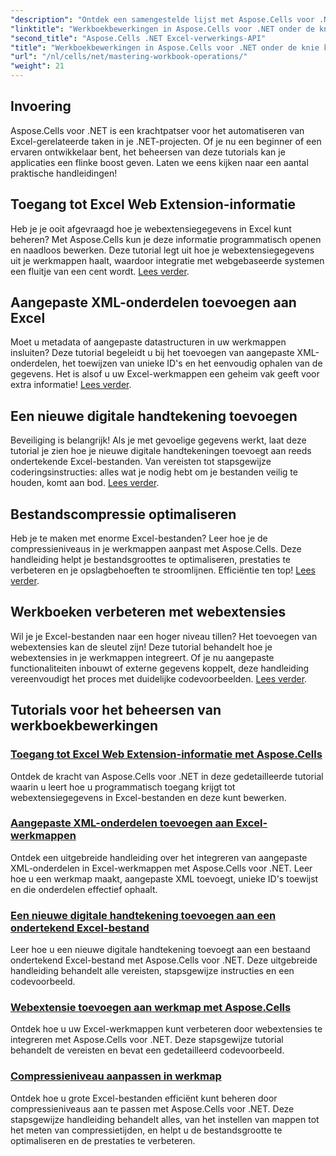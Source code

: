 ```yaml
---
"description": "Ontdek een samengestelde lijst met Aspose.Cells voor .NET-zelfstudies, waaronder handleidingen over het openen van webextensiegegevens, het toevoegen van digitale handtekeningen en het aanpassen van compressieniveaus."
"linktitle": "Werkboekbewerkingen in Aspose.Cells voor .NET onder de knie krijgen"
"second_title": "Aspose.Cells .NET Excel-verwerkings-API"
"title": "Werkboekbewerkingen in Aspose.Cells voor .NET onder de knie krijgen"
"url": "/nl/cells/net/mastering-workbook-operations/"
"weight": 21
---
```


## Invoering

Aspose.Cells voor .NET is een krachtpatser voor het automatiseren van Excel-gerelateerde taken in je .NET-projecten. Of je nu een beginner of een ervaren ontwikkelaar bent, het beheersen van deze tutorials kan je applicaties een flinke boost geven. Laten we eens kijken naar een aantal praktische handleidingen!  

## Toegang tot Excel Web Extension-informatie  

Heb je je ooit afgevraagd hoe je webextensiegegevens in Excel kunt beheren? Met Aspose.Cells kun je deze informatie programmatisch openen en naadloos bewerken. Deze tutorial legt uit hoe je webextensiegegevens uit je werkmappen haalt, waardoor integratie met webgebaseerde systemen een fluitje van een cent wordt. [Lees verder](./accessing-excel-web-extension-information/).  

## Aangepaste XML-onderdelen toevoegen aan Excel  

Moet u metadata of aangepaste datastructuren in uw werkmappen insluiten? Deze tutorial begeleidt u bij het toevoegen van aangepaste XML-onderdelen, het toewijzen van unieke ID's en het eenvoudig ophalen van de gegevens. Het is alsof u uw Excel-werkmappen een geheim vak geeft voor extra informatie! [Lees verder](./add-custom-xml-parts/).  

## Een nieuwe digitale handtekening toevoegen  

Beveiliging is belangrijk! Als je met gevoelige gegevens werkt, laat deze tutorial je zien hoe je nieuwe digitale handtekeningen toevoegt aan reeds ondertekende Excel-bestanden. Van vereisten tot stapsgewijze coderingsinstructies: alles wat je nodig hebt om je bestanden veilig te houden, komt aan bod. [Lees verder](./adding-new-digital-signature-to-signed-excel-file/).  

## Bestandscompressie optimaliseren  

Heb je te maken met enorme Excel-bestanden? Leer hoe je de compressieniveaus in je werkmappen aanpast met Aspose.Cells. Deze handleiding helpt je bestandsgroottes te optimaliseren, prestaties te verbeteren en je opslagbehoeften te stroomlijnen. Efficiëntie ten top! [Lees verder](./adjusting-compression-level/). 
 
## Werkboeken verbeteren met webextensies  

Wil je je Excel-bestanden naar een hoger niveau tillen? Het toevoegen van webextensies kan de sleutel zijn! Deze tutorial behandelt hoe je webextensies in je werkmappen integreert. Of je nu aangepaste functionaliteiten inbouwt of externe gegevens koppelt, deze handleiding vereenvoudigt het proces met duidelijke codevoorbeelden. [Lees verder](./adding-web-extension/).  

## Tutorials voor het beheersen van werkboekbewerkingen
### [Toegang tot Excel Web Extension-informatie met Aspose.Cells](./accessing-excel-web-extension-information/)
Ontdek de kracht van Aspose.Cells voor .NET in deze gedetailleerde tutorial waarin u leert hoe u programmatisch toegang krijgt tot webextensiegegevens in Excel-bestanden en deze kunt bewerken.
### [Aangepaste XML-onderdelen toevoegen aan Excel-werkmappen](./add-custom-xml-parts/)
Ontdek een uitgebreide handleiding over het integreren van aangepaste XML-onderdelen in Excel-werkmappen met Aspose.Cells voor .NET. Leer hoe u een werkmap maakt, aangepaste XML toevoegt, unieke ID's toewijst en die onderdelen effectief ophaalt.
### [Een nieuwe digitale handtekening toevoegen aan een ondertekend Excel-bestand](./adding-new-digital-signature-to-signed-excel-file/)
Leer hoe u een nieuwe digitale handtekening toevoegt aan een bestaand ondertekend Excel-bestand met Aspose.Cells voor .NET. Deze uitgebreide handleiding behandelt alle vereisten, stapsgewijze instructies en een codevoorbeeld.
### [Webextensie toevoegen aan werkmap met Aspose.Cells](./adding-web-extension/)
Ontdek hoe u uw Excel-werkmappen kunt verbeteren door webextensies te integreren met Aspose.Cells voor .NET. Deze stapsgewijze tutorial behandelt de vereisten en bevat een gedetailleerd codevoorbeeld.
### [Compressieniveau aanpassen in werkmap](./adjusting-compression-level/)
Ontdek hoe u grote Excel-bestanden efficiënt kunt beheren door compressieniveaus aan te passen met Aspose.Cells voor .NET. Deze stapsgewijze handleiding behandelt alles, van het instellen van mappen tot het meten van compressietijden, en helpt u de bestandsgrootte te optimaliseren en de prestaties te verbeteren.